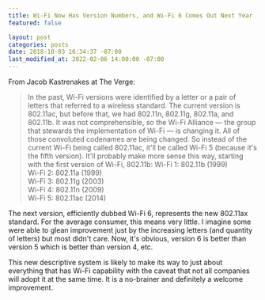 ```yaml
---
title: Wi-Fi Now Has Version Numbers, and Wi-Fi 6 Comes Out Next Year
featured: false

layout: post
categories: posts
date: 2018-10-03 16:34:37 -07:00
last_modified_at: 2022-02-06 14:00:00 -07:00
---
```


From Jacob Kastrenakes at The Verge:

>  In the past, Wi-Fi versions were identified by a letter or a pair of letters that referred to a wireless standard. The current version is 802.11ac, but before that, we had 802.11n, 802.11g, 802.11a, and 802.11b. It was not comprehensible, so the Wi-Fi Alliance — the group that stewards the implementation of Wi-Fi — is changing it.
> All of those convoluted codenames are being changed. So instead of the current Wi-Fi being called 802.11ac, it'll be called Wi-Fi 5 (because it's the fifth version). It'll probably make more sense this way, starting with the first version of Wi-Fi, 802.11b:
> Wi-Fi 1: 802.11b (1999)  
> Wi-Fi 2: 802.11a (1999)  
> Wi-Fi 3: 802.11g (2003)  
> Wi-Fi 4: 802.11n (2009)  
> Wi-Fi 5: 802.11ac (2014)

The next version, efficiently dubbed Wi-Fi 6, represents the new 802.11ax standard. For the average consumer, this means very little. I imagine some were able to glean improvement just by the increasing letters (and quantity of letters) but most didn't care. Now, it's obvious, version 6 is better than version 5 which is better than version 4, etc.

This new descriptive system is likely to make its way to just about everything that has Wi-Fi capability with the caveat that not all companies will adopt it at the same time. It is a no-brainer and definitely a welcome improvement.

